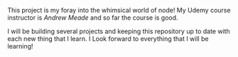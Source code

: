 This project is my foray into the whimsical world of node! My Udemy course instructor is _*Andrew Meade*_ and so far the course is good.

I will be building several projects and keeping this repository up to date with each new thing that I learn. I Look forward to everything that I will be learning!
